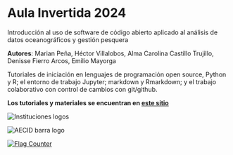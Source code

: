# Aula Invertida 2024

Introducción al uso de software de código abierto aplicado al análisis de datos oceanográficos y gestión pesquera

**Autores**:
Marian Peña, Héctor Villalobos, Alma Carolina Castillo Trujillo, Denisse Fierro Arcos, Emilio Mayorga

Tutoriales de iniciación en lenguajes de programación open source, Python y R; el entorno de trabajo Jupyter; markdown y Rmarkdown; y el trabajo colaborativo con control de cambios con git/github.

**Los tutoriales y materiales se encuentran en [este sitio](https://github.com/Intercoonecta/Aula-invertida/blob/main/Indice.md)**


![Instituciones logos](/imagenes/instituciones-logos.png)

![AECID barra logo](/imagenes/AECDI-logo-barra.png)

<a href="https://info.flagcounter.com/2Ay8"><img src="https://s01.flagcounter.com/countxl/2Ay8/bg_DBFDFF/txt_000000/border_CCCCCC/columns_5/maxflags_90/viewers_0/labels_1/pageviews_1/flags_0/percent_0/" alt="Flag Counter" border="0"></a>

